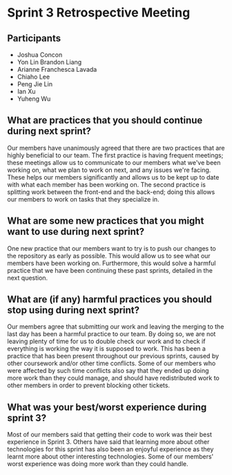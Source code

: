 # Sprint 3 Retrospective Meeting 

## Participants

* Joshua Concon
* Yon Lin Brandon Liang
* Arianne Franchesca Lavada
* Chiaho Lee
* Peng Jie Lin
* Ian Xu
* Yuheng Wu

## What are practices that you should continue during next sprint?
Our members have unanimously agreed that there are two practices that are highly beneficial to our team. The first practice is having frequent meetings; 
these meetings allow us to communicate to our members what we've been working on, what we plan to work on next, and any issues we're facing. These helps
our members significantly and allows us to be kept up to date with what each member has been working on. The second practice is splitting work between the 
front-end and the back-end; doing this allows our members to work on tasks that they specialize in.

## What are some new practices that you might want to use during next sprint?
One new practice that our members want to try is to push our changes to the repository as early as possible. This would allow us to see what our members 
have been working on. Furthermore, this would solve a harmful practice that we have been continuing these past sprints, detailed in the next question.

## What are (if any) harmful practices you should stop using during next sprint?
Our members agree that submitting our work and leaving the merging to the last day has been a harmful practice to our team. By doing so, we are not leaving
plenty of time for us to double check our work and to check if everything is working the way it is supposed to work. This has been a practice that has been
present throughout our previous sprints, caused by other coursework and/or other time conflicts. Some of our members who were affected by such time conflicts 
also say that they ended up doing more work than they could manage, and should have redistributed work to other members in order to prevent blocking
other tickets.

## What was your best/worst experience during sprint 3?
Most of our members said that getting their code to work was their best experience in Sprint 3. Others have said that learning more about other technologies 
for this sprint has also been an enjoyful experience as they learnt more about other interesting technologies. Some of our members' worst experience was
doing more work than they could handle. 
